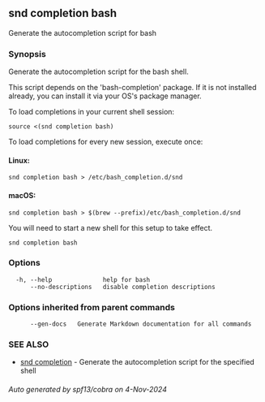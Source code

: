 ## snd completion bash

Generate the autocompletion script for bash

### Synopsis

Generate the autocompletion script for the bash shell.

This script depends on the 'bash-completion' package.
If it is not installed already, you can install it via your OS's package manager.

To load completions in your current shell session:

	source <(snd completion bash)

To load completions for every new session, execute once:

#### Linux:

	snd completion bash > /etc/bash_completion.d/snd

#### macOS:

	snd completion bash > $(brew --prefix)/etc/bash_completion.d/snd

You will need to start a new shell for this setup to take effect.


```
snd completion bash
```

### Options

```
  -h, --help              help for bash
      --no-descriptions   disable completion descriptions
```

### Options inherited from parent commands

```
      --gen-docs   Generate Markdown documentation for all commands
```

### SEE ALSO

* [snd completion](snd_completion.md)	 - Generate the autocompletion script for the specified shell

###### Auto generated by spf13/cobra on 4-Nov-2024
